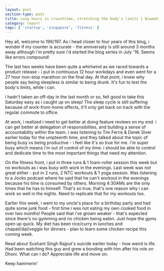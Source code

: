 ```yaml
---
layout: post
section-type: post
title: Long hours in crunchtime, stretching the body's limits | Biweekly Report 196,197
category: report
tags: [ 'startup', 'singapore', 'fitness' ]
---
```


Hey all, welcome to 196/197. As i head closer to four years of this blog, i wonder if my counter is accurate - the anniversaty is still around 3 months away although i'm pretty sure i'd started the blog series in July '16. Seems like errors compound!

The last two weeks have been quite a whirlwind as we raced towards a product release - i put in continuous 12 hour workdays and even went for a 27 hour non-stop marathon on the final day. At that point, i knew why people say being sleepless is similar to being drunk. It's fun to test the body's limits, while i can. 

i hadn't taken an off-day in the last month or so, felt good to take this Saturday easy as i caught up on sleep! The sleep cycle is still suffering because of work-from-home effects, it'll only get back on track with the regular commute to office.

At work, i realized i need to get better at doing feature reviews on my end. i can get better at delegation of responsibilites, and building a sense of accountability within the team. i was listening to Tim Ferris & Derek Siver earlier today for the umpteenth time, and they talked about the topic of being busy vs being productive - i feel like it's so true for me. i'm super busy which means i'm out of control of my time. i should be able to control and dedicate time to the most important things that need my attention.


On the fitness front, i put in three runs & 1 foam-roller session this week but no workouts as i was busy with work in the evenings. Last week was not great either - put in 2 runs, 2 NTC workouts & 1 yoga session. Was listening to a Jocko podcast where he said that he can't workout in the evenings because his time is consumed by others. Morning 4:30AMs are the only times that he has to himself. That's so true, that's one reason why i can work so well in the nights. Need to replicate that for my workouts too. 

Earlier this week, i went to my uncle's place for a birthday party and had quite some junk food - first time i was not eating my own cooked food in over two months! People said that i've grown weaker - that's expected since there's no gymming and no chicken being eaten. Just hope the gyms open up quick. My diet has been rice/curry in lunches and chapati/dal/veggie for dinners - plan to learn some chicken recipe this coming week.

Read about Sushant Singh Rajput's suicide earlier today - how weird is life. Had been watching this guy and grew a bonding with him after his role on Dhoni. What can i do? Appreciate life and move on.

Keep hammerin'